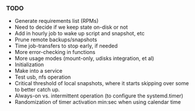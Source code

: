 ### TODO

- Generate requirements list (RPMs)
- Need to decide if we keep state on-disk or not
- Add in hourly job to wake up script and snapshot, etc
- Prune remote backups/snapshots
- Time job-transfers to stop early, if needed
- More error-checking in functions
- More usage modes (mount-only, udisks integration, et al)
- Initialization
- Make into a service
- Test usb, nfs operation
- Critical threshold of local snapshots, where it starts skipping over some to better catch up.
- Always-on vs. intermittent operation (to configure the systemd.timer)
- Randomization of timer activation min:sec when using calendar time
